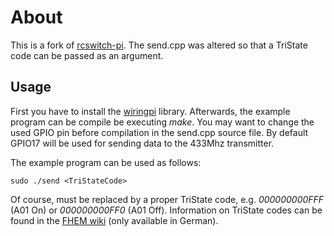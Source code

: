 # About

This is a fork of [rcswitch-pi](https://github.com/r10r/rcswitch-pi). The send.cpp was altered so that a TriState code can be passed as an argument.


## Usage

First you have to install the [wiringpi](http://wiringpi.com/download-and-install/) library.
Afterwards, the example program can be compile be executing *make*.
You may want to change the used GPIO pin before compilation in the send.cpp source file. By default GPIO17 will be used for sending data to the 433Mhz transmitter.

The example program can be used as follows:
```
sudo ./send <TriStateCode>
```
Of course, *<TriStateCode>* must be replaced by a proper TriState code, e.g. *000000000FFF* (A01 On) or *000000000FF0* (A01 Off). Information on TriState codes can be found in the [FHEM wiki](http://www.fhemwiki.de/wiki/Intertechno_Code_Berechnung) (only available in German).
